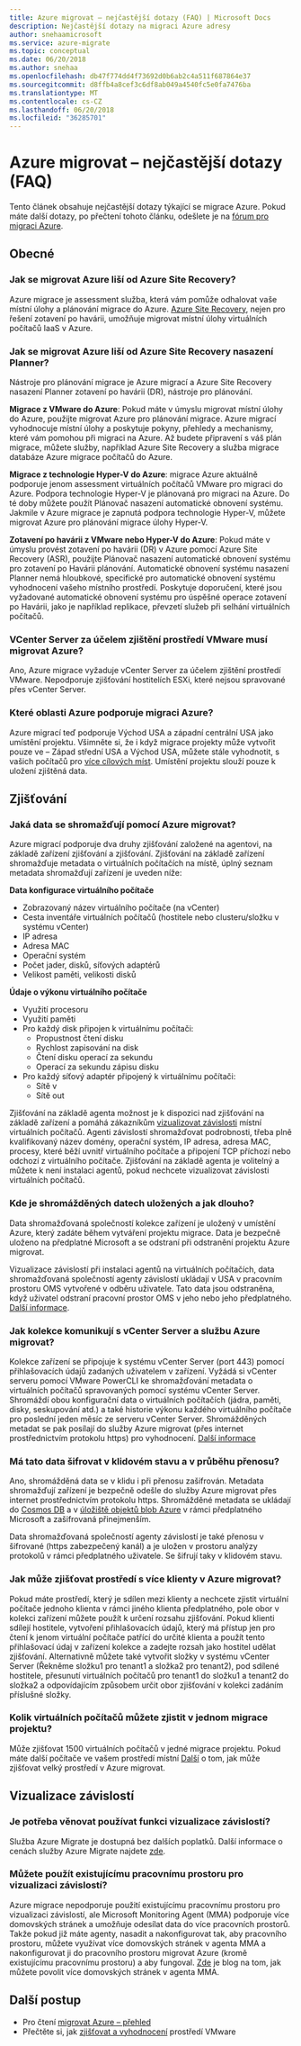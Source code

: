 ```yaml
---
title: Azure migrovat – nejčastější dotazy (FAQ) | Microsoft Docs
description: Nejčastější dotazy na migraci Azure adresy
author: snehaamicrosoft
ms.service: azure-migrate
ms.topic: conceptual
ms.date: 06/20/2018
ms.author: snehaa
ms.openlocfilehash: db47f774dd4f73692d0b6ab2c4a511f687864e37
ms.sourcegitcommit: d8ffb4a8cef3c6df8ab049a4540fc5e0fa7476ba
ms.translationtype: MT
ms.contentlocale: cs-CZ
ms.lasthandoff: 06/20/2018
ms.locfileid: "36285701"
---
```

# <a name="azure-migrate---frequently-asked-questions-faq"></a>Azure migrovat – nejčastější dotazy (FAQ)

Tento článek obsahuje nejčastější dotazy týkající se migrace Azure. Pokud máte další dotazy, po přečtení tohoto článku, odešlete je na [fórum pro migraci Azure](http://aka.ms/AzureMigrateForum).

## <a name="general"></a>Obecné

### <a name="how-is-azure-migrate-different-from-azure-site-recovery"></a>Jak se migrovat Azure liší od Azure Site Recovery?

Azure migrace je assessment služba, která vám pomůže odhalovat vaše místní úlohy a plánování migrace do Azure. [Azure Site Recovery](https://docs.microsoft.com/azure/site-recovery/migrate-tutorial-on-premises-azure), nejen pro řešení zotavení po havárii, umožňuje migrovat místní úlohy virtuálních počítačů IaaS v Azure.

### <a name="how-is-azure-migrate-different-from-azure-site-recovery-deployment-planner"></a>Jak se migrovat Azure liší od Azure Site Recovery nasazení Planner?

Nástroje pro plánování migrace je Azure migrací a Azure Site Recovery nasazení Planner zotavení po havárii (DR), nástroje pro plánování.

**Migrace z VMware do Azure**: Pokud máte v úmyslu migrovat místní úlohy do Azure, použijte migrovat Azure pro plánování migrace. Azure migrací vyhodnocuje místní úlohy a poskytuje pokyny, přehledy a mechanismy, které vám pomohou při migraci na Azure. Až budete připravení s váš plán migrace, můžete služby, například Azure Site Recovery a služba migrace databáze Azure migrace počítačů do Azure.

**Migrace z technologie Hyper-V do Azure**: migrace Azure aktuálně podporuje jenom assessment virtuálních počítačů VMware pro migraci do Azure. Podpora technologie Hyper-V je plánovaná pro migraci na Azure. Do té doby můžete použít Plánovač nasazení automatické obnovení systému. Jakmile v Azure migrace je zapnutá podpora technologie Hyper-V, můžete migrovat Azure pro plánování migrace úlohy Hyper-V.

**Zotavení po havárii z VMware nebo Hyper-V do Azure**: Pokud máte v úmyslu provést zotavení po havárii (DR) v Azure pomocí Azure Site Recovery (ASR), použijte Plánovač nasazení automatické obnovení systému pro zotavení po Havárii plánování. Automatické obnovení systému nasazení Planner nemá hloubkové, specifické pro automatické obnovení systému vyhodnocení vašeho místního prostředí. Poskytuje doporučení, které jsou vyžadované automatické obnovení systému pro úspěšné operace zotavení po Havárii, jako je například replikace, převzetí služeb při selhání virtuálních počítačů.  

### <a name="does-azure-migrate-need-vcenter-server-to-discover-a-vmware-environment"></a>VCenter Server za účelem zjištění prostředí VMware musí migrovat Azure?

Ano, Azure migrace vyžaduje vCenter Server za účelem zjištění prostředí VMware. Nepodporuje zjišťování hostitelích ESXi, které nejsou spravované přes vCenter Server.

### <a name="which-azure-regions-are-supported-by-azure-migrate"></a>Které oblasti Azure podporuje migraci Azure?

Azure migrací teď podporuje Východ USA a západní centrální USA jako umístění projektu. Všimněte si, že i když migrace projekty může vytvořit pouze ve – Západ střední USA a Východ USA, můžete stále vyhodnotit, s vašich počítačů pro [více cílových míst](https://docs.microsoft.com/azure/migrate/how-to-modify-assessment#edit-assessment-properties). Umístění projektu slouží pouze k uložení zjištěná data.

## <a name="discovery"></a>Zjišťování

### <a name="what-data-is-collected-by-azure-migrate"></a>Jaká data se shromažďují pomocí Azure migrovat?

Azure migrací podporuje dva druhy zjišťování založené na agentovi, na základě zařízení zjišťování a zjišťování.
Zjišťování na základě zařízení shromažďuje metadata o virtuálních počítačích na místě, úplný seznam metadata shromažďují zařízení je uveden níže:

**Data konfigurace virtuálního počítače**
- Zobrazovaný název virtuálního počítače (na vCenter)
- Cesta inventáře virtuálních počítačů (hostitele nebo clusteru/složku v systému vCenter)
- IP adresa
- Adresa MAC
- Operační systém
- Počet jader, disků, síťových adaptérů
- Velikost paměti, velikosti disků

**Údaje o výkonu virtuálního počítače**
- Využití procesoru
- Využití paměti
- Pro každý disk připojen k virtuálnímu počítači:
  - Propustnost čtení disku
  - Rychlost zapisování na disk
  - Čtení disku operací za sekundu
  - Operací za sekundu zápisu disku
- Pro každý síťový adaptér připojený k virtuálnímu počítači:
  - Sítě v
  - Sítě out

Zjišťování na základě agenta možnost je k dispozici nad zjišťování na základě zařízení a pomáhá zákazníkům [vizualizovat závislosti](how-to-create-group-machine-dependencies.md) místní virtuálních počítačů. Agenti závislostí shromažďovat podrobnosti, třeba plně kvalifikovaný název domény, operační systém, IP adresa, adresa MAC, procesy, které běží uvnitř virtuálního počítače a připojení TCP příchozí nebo odchozí z virtuálního počítače. Zjišťování na základě agenta je volitelný a můžete k není instalaci agentů, pokud nechcete vizualizovat závislosti virtuálních počítačů.

### <a name="where-is-the-collected-data-stored-and-for-how-long"></a>Kde je shromážděných datech uložených a jak dlouho?

Data shromažďovaná společností kolekce zařízení je uložený v umístění Azure, který zadáte během vytváření projektu migrace. Data je bezpečně uloženo na předplatné Microsoft a se odstraní při odstranění projektu Azure migrovat.

Vizualizace závislostí při instalaci agentů na virtuálních počítačích, data shromažďovaná společností agenty závislostí ukládají v USA v pracovním prostoru OMS vytvořené v odběru uživatele. Tato data jsou odstraněna, když uživatel odstraní pracovní prostor OMS v jeho nebo jeho předplatného. [Další informace](https://docs.microsoft.com/azure/migrate/concepts-dependency-visualization).

### <a name="how-does-the-collector-communicate-with-the-vcenter-server-and-the-azure-migrate-service"></a>Jak kolekce komunikují s vCenter Server a službu Azure migrovat?

Kolekce zařízení se připojuje k systému vCenter Server (port 443) pomocí přihlašovacích údajů zadaných uživatelem v zařízení. Vyžádá si vCenter serveru pomocí VMware PowerCLI ke shromažďování metadata o virtuálních počítačů spravovaných pomocí systému vCenter Server. Shromáždí obou konfigurační data o virtuálních počítačích (jádra, paměti, disky, seskupování atd.) a také historie výkonu každého virtuálního počítače pro poslední jeden měsíc ze serveru vCenter Server. Shromážděných metadat se pak posílají do služby Azure migrovat (přes internet prostřednictvím protokolu https) pro vyhodnocení. [Další informace](concepts-collector.md)

### <a name="is-the-data-encrypted-at-rest-and-while-in-transit"></a>Má tato data šifrovat v klidovém stavu a v průběhu přenosu?

Ano, shromážděná data se v klidu i při přenosu zašifrován. Metadata shromažďují zařízení je bezpečně odešle do služby Azure migrovat přes internet prostřednictvím protokolu https. Shromážděné metadata se ukládají do [Cosmos DB](https://docs.microsoft.com/azure/cosmos-db/database-encryption-at-rest) a v [úložiště objektů blob Azure](https://docs.microsoft.com/azure/storage/common/storage-service-encryption) v rámci předplatného Microsoft a zašifrovaná přinejmenším.

Data shromažďovaná společností agenty závislostí je také přenosu v šifrované (https zabezpečený kanál) a je uložen v prostoru analýzy protokolů v rámci předplatného uživatele. Se šifrují taky v klidovém stavu.

### <a name="how-can-i-discover-a-multi-tenant-environment-in-azure-migrate"></a>Jak může zjišťovat prostředí s více klienty v Azure migrovat?

Pokud máte prostředí, který je sdílen mezi klienty a nechcete zjistit virtuální počítače jednoho klienta v rámci jiného klienta předplatného, pole obor v kolekci zařízení můžete použít k určení rozsahu zjišťování. Pokud klienti sdílejí hostitele, vytvoření přihlašovacích údajů, který má přístup jen pro čtení k jenom virtuální počítače patřící do určité klienta a použít tento přihlašovací údaj v zařízení kolekce a zadejte rozsah jako hostitel udělat zjišťování. Alternativně můžete také vytvořit složky v systému vCenter Server (Řekněme složku1 pro tenant1 a složka2 pro tenant2), pod sdílené hostitele, přesunutí virtuálních počítačů pro tenant1 do složku1 a tenant2 do složka2 a odpovídajícím způsobem určit obor zjišťování v kolekci zadáním příslušné složky.

### <a name="how-many-virtual-machines-can-be-discovered-in-a-single-migration-project"></a>Kolik virtuálních počítačů můžete zjistit v jednom migrace projektu?

Může zjišťovat 1500 virtuálních počítačů v jedné migrace projektu. Pokud máte další počítače ve vašem prostředí místní [Další](how-to-scale-assessment.md) o tom, jak může zjišťovat velký prostředí v Azure migrovat.

## <a name="dependency-visualization"></a>Vizualizace závislostí

### <a name="do-i-need-to-pay-to-use-the-dependency-visualization-feature"></a>Je potřeba věnovat používat funkci vizualizace závislostí?

Služba Azure Migrate je dostupná bez dalších poplatků. Další informace o cenách služby Azure Migrate najdete [zde](https://azure.microsoft.com/pricing/details/azure-migrate/).

### <a name="can-i-use-an-existing-workspace-for-dependency-visualization"></a>Můžete použít existujícímu pracovnímu prostoru pro vizualizaci závislostí?

Azure migrace nepodporuje použití existujícímu pracovnímu prostoru pro vizualizaci závislostí, ale Microsoft Monitoring Agent (MMA) podporuje více domovských stránek a umožňuje odesílat data do více pracovních prostorů. Takže pokud již máte agenty, nasadit a nakonfigurovat tak, aby pracovního prostoru, můžete využívat více domovských stránek v agenta MMA a nakonfigurovat ji do pracovního prostoru migrovat Azure (kromě existujícímu pracovnímu prostoru) a aby fungoval. [Zde](https://blogs.technet.microsoft.com/msoms/2016/05/26/oms-log-analytics-agent-multi-homing-support/) je blog na tom, jak můžete povolit více domovských stránek v agenta MMA.

## <a name="next-steps"></a>Další postup

- Pro čtení [migrovat Azure – přehled](migrate-overview.md)
- Přečtěte si, jak [zjišťovat a vyhodnocení](tutorial-assessment-vmware.md) prostředí VMware
